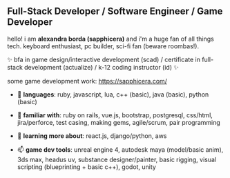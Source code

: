 ## Full-Stack Developer / Software Engineer / Game Developer 

hello! i am **alexandra borda (sapphicera)** and i'm a huge fan of all things tech. keyboard enthusiast, pc builder, sci-fi fan (beware roombas!). 

✨ bfa in game design/interactive development (scad) / certificate in full-stack development (actualize) / k-12 coding instructor (id) ✨

some game development work: https://sapphicera.com/


- 💬 **languages**: ruby, javascript, lua, c++ (basic), java (basic), python (basic)
- 🔭 **familiar with**: ruby on rails, vue.js, bootstrap, postgresql, css/html, jira/perforce, test casing, making gems, agile/scrum, pair programming
- 🌱 **learning more about**: react.js, django/python, aws

- 📫 **game dev tools**: unreal engine 4, autodesk maya (model/basic anim), 3ds max, headus uv, substance designer/painter, basic rigging, visual scripting (blueprinting + basic c++), godot, unity
